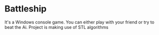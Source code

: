 # Battleship
It's a Windows console game.  You can either play with your friend or try to beat the Ai. Project is making use of STL algorithms
